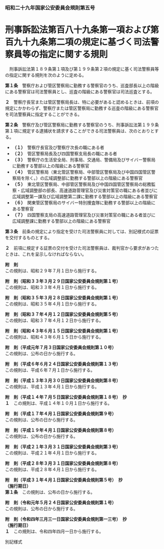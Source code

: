 ### 昭和二十九年国家公安委員会規則第五号  
# 刑事訴訟法第百八十九条第一項および第百九十九条第二項の規定に基づく司法警察員等の指定に関する規則  
　刑事訴訟法第１８９条第１項及び第１９９条第２項の規定に基く司法警察員等の指定に関する規則を次のように定める。  
  
**第１条**　警察庁および管区警察局に勤務する警察官のうち、巡査部長以上の階級にある警察官は司法警察員とし、巡査の階級にある警察官は司法巡査とする。  
  
**２**　警察庁長官または管区警察局長は、特に必要があると認めるときは、前項の規定にかかわらず、警察庁または管区警察局に勤務する巡査の階級にある警察官を司法警察員に指定することができる。  
  
**第２条**　警察庁及び管区警察局に勤務する警察官のうち、刑事訴訟法第１９９条第１項に規定する逮捕状を請求することができる司法警察員は、次のとおりとする。  
* **（１）**　警察庁長官及び警察庁次長の職にある者  
* **（２）**　管区警察局長及び四国警察支局長の職にある者  
* **（３）**　警察庁の生活安全局、刑事局、交通局、警備局及びサイバー警察局に勤務する警部以上の階級にある警察官  
* **（４）**　管区警察局（東北管区警察局、中部管区警察局及び中国四国管区警察局を除く。）の広域調整部に勤務する警部以上の階級にある警察官  
* **（５）**　東北管区警察局、中部管区警察局及び中国四国管区警察局の総務監察・広域調整部の部長、高速道路管理官及び災害対策官の職にある者並びに広域調整第一課及び広域調整第二課に勤務する警部以上の階級にある警察官  
* **（６）**　関東管区警察局のサイバー特別捜査隊に勤務する警部以上の階級にある警察官  
* **（７）**　四国警察支局の高速道路管理官及び災害対策官の職にある者並びに広域調整課に勤務する警部以上の階級にある警察官  
  
**第３条**　前条の規定により指定を受けた司法警察員に対しては、別記様式の証票を交付するものとする。  
  
**２**　前項に規定する証票の交付を受けた司法警察員は、裁判官から要求があつたときは、これを呈示しなければならない。  
  
**附　則**  
この規則は、昭和２９年７月１日から施行する。  
  
**附　則（昭和３３年３月２９日国家公安委員会規則第１号）**  
この規則は、昭和３３年４月１日から施行する。  
  
**附　則（昭和３５年３月２８日国家公安委員会規則第１号）**  
この規則は、昭和３５年４月１日から施行する。  
  
**附　則（昭和３７年４月１２日国家公安委員会規則第５号）**  
この規則は、昭和３７年４月１２日から施行する。  
  
**附　則（昭和４３年６月１５日国家公安委員会規則第１号）**  
この規則は、昭和４３年６月１５日から施行する。  
  
**附　則（平成元年７月３日国家公安委員会規則第１０号）**  
この規則は、公布の日から施行する。  
  
**附　則（平成６年６月２４日国家公安委員会規則第１３号）**  
この規則は、平成６年７月１日から施行する。  
  
**附　則（平成１３年３月３０日国家公安委員会規則第８号）**  
この規則は、平成１３年４月１日から施行する。  
  
**附　則（平成１４年７月５日国家公安委員会規則第１８号）　抄**  
**１**　この規則は、平成１４年１０月１日から施行する。  
  
**附　則（平成１７年４月１日国家公安委員会規則第９号）**  
この規則は、公布の日から施行する。  
  
**附　則（平成１９年４月１日国家公安委員会規則第８号）**  
この規則は、公布の日から施行する。  
  
**附　則（平成２１年３月３１日国家公安委員会規則第３号）**  
この規則は、平成２１年４月１日から施行する。  
  
**附　則（平成２８年３月３１日国家公安委員会規則第８号）**  
この規則は、平成２８年４月１日から施行する。  
  
**附　則（平成３１年４月１日国家公安委員会規則第５号）　抄**  
**（施行期日）**  
**第１条**　この規則は、公布の日から施行する。  
  
**附　則（令和元年５月２４日国家公安委員会規則第１号）**  
この規則は、公布の日から施行する。  
  
**附　則（令和四年三月三一日国家公安委員会規則第一三号）　抄**  
**（施行期日）**  
**１**　この規則は、令和四年四月一日から施行する。  
  
別記様式
          
        